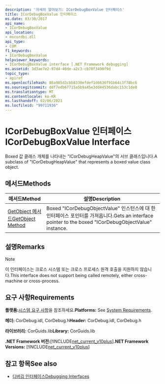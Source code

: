 ```yaml
---
description: '자세히 알아보기: ICorDebugBoxValue 인터페이스'
title: ICorDebugBoxValue 인터페이스
ms.date: 03/30/2017
api_name:
- ICorDebugBoxValue
api_location:
- mscordbi.dll
api_type:
- COM
f1_keywords:
- ICorDebugBoxValue
helpviewer_keywords:
- ICorDebugBoxValue interface [.NET Framework debugging]
ms.assetid: 3d3ae7e2-97d4-46de-a2c3-cb78f3490f9d
topic_type:
- apiref
ms.openlocfilehash: 86a985d3cbb8330efdef1d6636f91b64c3f78bc6
ms.sourcegitcommit: ddf7edb67715a5b9a45e3dd44536dabc153c1de0
ms.translationtype: MT
ms.contentlocale: ko-KR
ms.lasthandoff: 02/06/2021
ms.locfileid: "99711936"
---
```

# <a name="icordebugboxvalue-interface"></a><span data-ttu-id="7a4fd-103">ICorDebugBoxValue 인터페이스</span><span class="sxs-lookup"><span data-stu-id="7a4fd-103">ICorDebugBoxValue Interface</span></span>

<span data-ttu-id="7a4fd-104">Boxed 값 클래스 개체를 나타내는 "ICorDebugHeapValue"의 서브 클래스입니다.</span><span class="sxs-lookup"><span data-stu-id="7a4fd-104">A subclass of "ICorDebugHeapValue" that represents a boxed value class object.</span></span>  
  
## <a name="methods"></a><span data-ttu-id="7a4fd-105">메서드</span><span class="sxs-lookup"><span data-stu-id="7a4fd-105">Methods</span></span>  
  
|<span data-ttu-id="7a4fd-106">메서드</span><span class="sxs-lookup"><span data-stu-id="7a4fd-106">Method</span></span>|<span data-ttu-id="7a4fd-107">설명</span><span class="sxs-lookup"><span data-stu-id="7a4fd-107">Description</span></span>|  
|------------|-----------------|  
|[<span data-ttu-id="7a4fd-108">GetObject 메서드</span><span class="sxs-lookup"><span data-stu-id="7a4fd-108">GetObject Method</span></span>](icordebugboxvalue-getobject-method.md)|<span data-ttu-id="7a4fd-109">Boxed "ICorDebugObjectValue" 인스턴스에 대 한 인터페이스 포인터를 가져옵니다.</span><span class="sxs-lookup"><span data-stu-id="7a4fd-109">Gets an interface pointer to the boxed "ICorDebugObjectValue" instance.</span></span>|  
  
## <a name="remarks"></a><span data-ttu-id="7a4fd-110">설명</span><span class="sxs-lookup"><span data-stu-id="7a4fd-110">Remarks</span></span>  
  
> [!NOTE]
> <span data-ttu-id="7a4fd-111">이 인터페이스는 크로스 시스템 또는 크로스 프로세스 원격 호출을 지원하지 않습니다.</span><span class="sxs-lookup"><span data-stu-id="7a4fd-111">This interface does not support being called remotely, either cross-machine or cross-process.</span></span>  
  
## <a name="requirements"></a><span data-ttu-id="7a4fd-112">요구 사항</span><span class="sxs-lookup"><span data-stu-id="7a4fd-112">Requirements</span></span>  

 <span data-ttu-id="7a4fd-113">**플랫폼:**[시스템 요구 사항](../../get-started/system-requirements.md)을 참조하세요.</span><span class="sxs-lookup"><span data-stu-id="7a4fd-113">**Platforms:** See [System Requirements](../../get-started/system-requirements.md).</span></span>  
  
 <span data-ttu-id="7a4fd-114">**헤더:** CorDebug.idl, CorDebug.h</span><span class="sxs-lookup"><span data-stu-id="7a4fd-114">**Header:** CorDebug.idl, CorDebug.h</span></span>  
  
 <span data-ttu-id="7a4fd-115">**라이브러리:** CorGuids.lib</span><span class="sxs-lookup"><span data-stu-id="7a4fd-115">**Library:** CorGuids.lib</span></span>  
  
 <span data-ttu-id="7a4fd-116">**.NET Framework 버전:**[!INCLUDE[net_current_v10plus](../../../../includes/net-current-v10plus-md.md)]</span><span class="sxs-lookup"><span data-stu-id="7a4fd-116">**.NET Framework Versions:** [!INCLUDE[net_current_v10plus](../../../../includes/net-current-v10plus-md.md)]</span></span>  
  
## <a name="see-also"></a><span data-ttu-id="7a4fd-117">참고 항목</span><span class="sxs-lookup"><span data-stu-id="7a4fd-117">See also</span></span>

- [<span data-ttu-id="7a4fd-118">디버깅 인터페이스</span><span class="sxs-lookup"><span data-stu-id="7a4fd-118">Debugging Interfaces</span></span>](debugging-interfaces.md)
